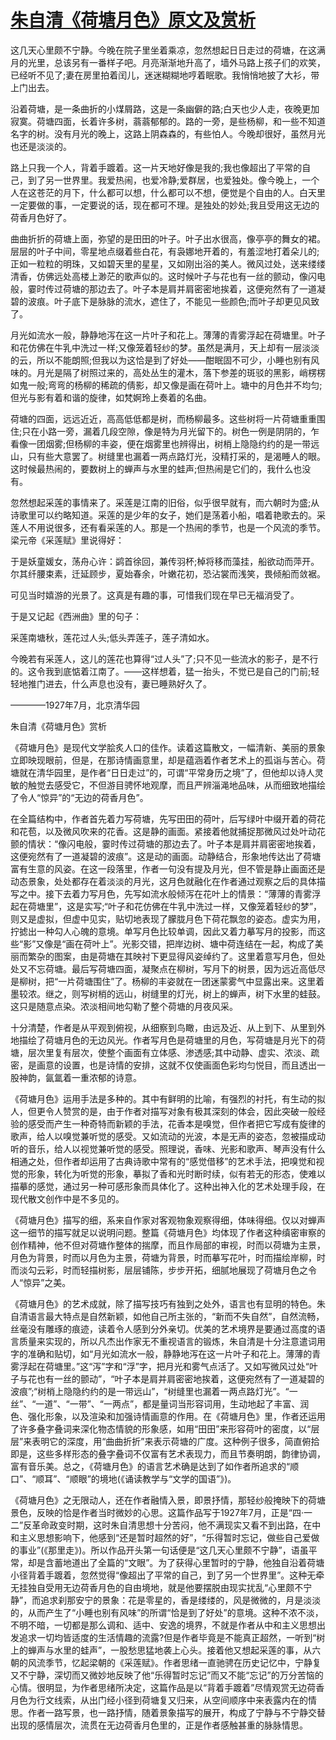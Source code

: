 # [朱自清《荷塘月色》原文及赏析](https://www.vrrw.net/wx/9062.html)

这几天心里颇不宁静。今晚在院子里坐着乘凉，忽然想起日日走过的荷塘，在这满月的光里，总该另有一番样子吧。月亮渐渐地升高了，墙外马路上孩子们的欢笑，已经听不见了;妻在房里拍着闰儿，迷迷糊糊地哼着眠歌。我悄悄地披了大衫，带上门出去。

沿着荷塘，是一条曲折的小煤屑路，这是一条幽僻的路;白天也少人走，夜晚更加寂寞。荷塘四面，长着许多树，蓊蓊郁郁的。路的一旁，是些杨柳，和一些不知道名字的树。没有月光的晚上，这路上阴森森的，有些怕人。今晚却很好，虽然月光也还是淡淡的。

路上只我一个人，背着手踱着。这一片天地好像是我的;我也像超出了平常的自己，到了另一世界里。我爱热闹，也爱冷静;爱群居，也爱独处。像今晚上，一个人在这苍茫的月下，什么都可以想，什么都可以不想，便觉是个自由的人。白天里一定要做的事，一定要说的话，现在都可不理。是独处的妙处;我且受用这无边的荷香月色好了。



曲曲折折的荷塘上面，弥望的是田田的叶子。叶子出水很高，像亭亭的舞女的裙。层层的叶子中间，零星地点缀着些白花，有袅娜地开着的，有羞涩地打着朵儿的;正如一粒粒的明珠，又如碧天里的星星，又如刚出浴的美人。微风过处，送来缕缕清香，仿佛远处高楼上渺茫的歌声似的。这时候叶子与花也有一丝的颤动，像闪电般，霎时传过荷塘的那边去了。叶子本是肩并肩密密地挨着，这便宛然有了一道凝碧的波痕。叶子底下是脉脉的流水，遮住了，不能见一些颜色;而叶子却更见风致了。

月光如流水一般，静静地泻在这一片叶子和花上。薄薄的青雾浮起在荷塘里。叶子和花仿佛在牛乳中洗过一样;又像笼着轻纱的梦。虽然是满月，天上却有一层淡淡的云，所以不能朗照;但我以为这恰是到了好处——酣眠固不可少，小睡也别有风味的。月光是隔了树照过来的，高处丛生的灌木，落下参差的斑驳的黑影，峭楞楞如鬼一般;弯弯的杨柳的稀疏的倩影，却又像是画在荷叶上。塘中的月色并不均匀;但光与影有着和谐的旋律，如梵婀玲上奏着的名曲。

荷塘的四面，远远近近，高高低低都是树，而杨柳最多。这些树将一片荷塘重重围住;只在小路一旁，漏着几段空隙，像是特为月光留下的。树色一例是阴阴的，乍看像一团烟雾;但杨柳的丰姿，便在烟雾里也辨得出，树梢上隐隐约约的是一带远山，只有些大意罢了。树缝里也漏着一两点路灯光，没精打采的，是渴睡人的眼。这时候最热闹的，要数树上的蝉声与水里的蛙声;但热闹是它们的，我什么也没有。

忽然想起采莲的事情来了。采莲是江南的旧俗，似乎很早就有，而六朝时为盛;从诗歌里可以约略知道。采莲的是少年的女子，她们是荡着小船，唱着艳歌去的。采莲人不用说很多，还有看采莲的人。那是一个热闹的季节，也是一个风流的季节。梁元帝《采莲赋》里说得好：

于是妖童媛女，荡舟心许：鹢首徐回，兼传羽杯;棹将移而藻挂，船欲动而萍开。尔其纤腰束素，迁延顾步，夏始春余，叶嫩花初，恐沾裳而浅笑，畏倾船而敛裾。

可见当时嬉游的光景了。这真是有趣的事，可惜我们现在早已无福消受了。

于是又记起《西洲曲》里的句子：

采莲南塘秋，莲花过人头;低头弄莲子，莲子清如水。

今晚若有采莲人，这儿的莲花也算得“过人头”了;只不见一些流水的影子，是不行的。这令我到底惦着江南了。——这样想着，猛一抬头，不觉已是自己的门前;轻轻地推门进去，什么声息也没有，妻已睡熟好久了。

————1927年7月，北京清华园

朱自清《荷塘月色》赏析

《荷塘月色》是现代文学脍炙人口的佳作。读着这篇散文，一幅清新、美丽的景象立即映现眼前，但是，在那诗情画意里，却是蕴涵着作者艺术上的孤诣与苦心。荷塘就在清华园里，是作者“日日走过”的，可谓“平常身历之境”了，但他却以诗人灵敏的触觉去感受它，不但游目骋怀地观摩，而且严辨淄渑地品味，从而细致地描绘了令人“惊异”的“无边的荷香月色”。

在全篇结构中，作者首先着力写荷塘，先写田田的荷叶，后写绿叶中缀开着的荷花和花苞，以及微风吹来的花香。这是静的画面。紧接着他就捕捉那微风过处叶动花颤的情状：“像闪电般，霎时传过荷塘的那边去了。叶子本是肩并肩密密地挨着，这便宛然有了一道凝碧的波痕”。这是动的画面。动静结合，形象地传达出了荷塘富有生意的风姿。在这一段落里，作者一句没有提及月光，但不管是静止画面还是动态景象，处处都存在着淡淡的月光，这月色就融化在作者通过观察之后的具体描写之中。接下去着力写月色，先写如流水般倾泻在花叶上的情景：“薄薄的青雾浮起在荷塘里”，这是实写;“叶子和花仿佛在牛乳中洗过一样，又像笼着轻纱的梦”，则又是虚拟，但虚中见实，贴切地表现了朦胧月色下荷花飘忽的姿态。虚实为用，拧摅出一种勾人心魄的意境。单写月色比较单调，因此又着力摹写月的投影，而这些“影”又像是“画在荷叶上”。光影交错，把岸边树、塘中荷连结在一起，构成了美丽而繁杂的图案，由是荷塘在其映衬下更显得风姿绰约了。这里着意写月色，但处处又不忘荷塘。最后写荷塘四面，凝聚点在柳树，写月下的树景，因为远近高低尽是柳树，把“一片荷塘围住”了。杨柳的丰姿就在一团迷蒙雾气中显露出来。这里着墨较浓。继之，则写树梢的远山，树缝里的灯光，树上的蝉声，树下水里的蛙鼓。这只是随意点染。浓淡相间地勾勒了整个荷塘的月夜风采。

十分清楚，作者是从平观到俯视，从细察到鸟瞰，由远及近、从上到下、从里到外地描绘了荷塘月色的无边风光。作者写月色是荷塘里的月色，写荷塘是月光下的荷塘，层次里复有层次，使整个画面有立体感、渗透感;其中动静、虚实、浓淡、疏密，是画意的设置，也是诗情的安排，这就不仅使画面色彩均匀悦目，而且透出一股神韵，氤氲着一重浓郁的诗意。

《荷塘月色》运用手法是多种的。其中有鲜明的比喻，有强烈的衬托，有生动的拟人，但更令人赞赏的是，由于作者对描写对象有极其深刻的体会，因此突破一般经验的感受而产生一种奇特而新颖的手法，花香本是嗅觉，但作者把它写成有旋律的歌声，给人以嗅觉兼听觉的感受。又如流动的光波，本是无声的姿态，忽被描成动听的音乐，给人以视觉兼听觉的感受。照理说，香味、光影和歌声、琴声没有什么相通之处，但作者却运用了古典诗歌中常有的“感觉借移”的艺术手法，把嗅觉和视觉的形象，转化为听觉的形象，摹拟了香和光时断时续，似有若无的形态，使难以描摹的感觉，通过另一种可感形象而具体化了。这种出神入化的艺术处理手段，在现代散文创作中是不多见的。

《荷塘月色》描写的细，系来自作家对客观物象观察得细，体味得细。仅以对蝉声这一细节的描写就足以说明问题。整篇《荷塘月色》均体现了作者这种缜密审察的创作精神，他不但对荷塘作整体的揣摩，而且作局部的审视，时而以荷塘为主景，月色为背景，时而以月色为主景，荷塘为背景，时而摹写花叶，时而描绘岸柳，时而淡勾云彩，时而轻描树影，层层铺陈，步步开拓，细腻地展现了荷塘月色之令人“惊异”之美。

《荷塘月色》的艺术成就，除了描写技巧有独到之处外，语言也有显明的特色。朱自清语言最大特点是自然新颖，如他自己所主张的，“新而不失自然”，自然流畅，丝毫没有雕琢的痕迹，读着令人感到分外亲切。优美的艺术境界是要通过高度的语言质量来实现的，所以凡杰出作家无不重视语言的锻炼，朱自清是十分注意遣词用字的准确和贴切，如“月光如流水一般，静静地泻在这一片叶子和花上。薄薄的青雾浮起在荷塘里。”这“泻”字和“浮”字，把月光和雾气点活了。又如写微风过处“叶子与花也有一丝的颤动”，“叶子本是肩并肩密密地挨着，这便宛然有了一道凝碧的波痕”;“树梢上隐隐约约的是一带远山”，“树缝里也漏着一两点路灯光”。“一丝”、“一道”、“一带”、“一两点”，都是量词当形容词用，生动地起了丰富、润色、强化形象，以及渲染和加强诗情画意的作用。在《荷塘月色》里，作者还运用了许多叠字叠词来深化物态情貌的形象感，如用“田田”来形容荷叶的密度，以“层层”来表明它的深度，用“曲曲折折”来表示荷塘的广度。这种例子很多，简直俯拾即是，这些多样形态的叠字叠词不仅富有艺术表现力，而且节奏明朗，韵律协调，富有音乐美。总之，《荷塘月色》的语言艺术确是达到了如作者所追求的“顺口”、“顺耳”、“顺眼”的境地(《诵读教学与“文学的国语”》)。

《荷塘月色》之无限动人，还在作者融情入景，即景抒情，那轻纱般掩映下的荷塘景色，反映的恰是作者当时微妙的心思。这篇作品写于1927年7月，正是“四·一二”反革命政变时期，这时朱自清思想十分苦闷，他不满现实又看不到出路，在中和主义思想影响下，他感到“还是暂时超然的好”，“乐得暂时忘记，做些自己爱做的事业”(《那里走》)。所以作品开头第一句话便是“这几天心里颇不宁静”，语虽平常，却是含蓄地道出了全篇的“文眼”。为了获得心里暂时的宁静，他独自沿着荷塘小径背着手踱着，忽然觉得“像超出了平常的自己，到了另一个世界里”。这种无牵无挂独自受用无边荷香月色的自由境地，就是他要摆脱由现实扰乱“心里颇不宁静”，而追求刹那安宁的景象：花是零星的，香是缕缕的，风是微微的，月是淡淡的，从而产生了“小睡也别有风味”的所谓“恰是到了好处”的意境。这种不浓不淡，不明不暗，一切都是那么调和、适中、安逸的境界，不就是作者从中和主义思想出发追求一切均皆适度的生活情趣的流露?但是作者毕竟是不能真正超然，一听到“树上的蝉声与水里的蛙声”，一股愁思猛地袭上心头。接着他又想起采莲的事，从六朝的风流季节，忆起梁朝的《采莲赋》。作者思绪一直驰骋在历史记忆中，宁静复又不宁静，深切而又微妙地反映了他“乐得暂时忘记”而又不能“忘记”的万分苦恼的心情。很明显，为作者思绪所决定，这篇作品是以“背着手踱着”尽情观赏无边荷香月色为行文线索，从出门经小径到荷塘复又归来，从空间顺序中来表露内在的情思。作者一路写景，也一路抒情，随着景象描写的展开，构成了宁静与不宁静交替出现的感情层次，流贯在无边荷香月色里的，正是作者感触甚重的脉脉情思。

